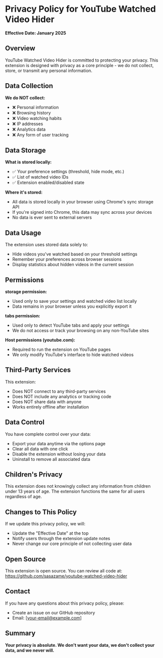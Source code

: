 # Privacy Policy for YouTube Watched Video Hider

**Effective Date: January 2025**

## Overview

YouTube Watched Video Hider is committed to protecting your privacy. This extension is designed with privacy as a core principle - we do not collect, store, or transmit any personal information.

## Data Collection

**We do NOT collect:**
- ❌ Personal information
- ❌ Browsing history
- ❌ Video watching habits
- ❌ IP addresses
- ❌ Analytics data
- ❌ Any form of user tracking

## Data Storage

**What is stored locally:**
- ✅ Your preference settings (threshold, hide mode, etc.)
- ✅ List of watched video IDs
- ✅ Extension enabled/disabled state

**Where it's stored:**
- All data is stored locally in your browser using Chrome's sync storage API
- If you're signed into Chrome, this data may sync across your devices
- No data is ever sent to external servers

## Data Usage

The extension uses stored data solely to:
- Hide videos you've watched based on your threshold settings
- Remember your preferences across browser sessions
- Display statistics about hidden videos in the current session

## Permissions

**storage permission:**
- Used only to save your settings and watched video list locally
- Data remains in your browser unless you explicitly export it

**tabs permission:**
- Used only to detect YouTube tabs and apply your settings
- We do not access or track your browsing on any non-YouTube sites

**Host permissions (youtube.com):**
- Required to run the extension on YouTube pages
- We only modify YouTube's interface to hide watched videos

## Third-Party Services

This extension:
- Does NOT connect to any third-party services
- Does NOT include any analytics or tracking code
- Does NOT share data with anyone
- Works entirely offline after installation

## Data Control

You have complete control over your data:
- Export your data anytime via the options page
- Clear all data with one click
- Disable the extension without losing your data
- Uninstall to remove all associated data

## Children's Privacy

This extension does not knowingly collect any information from children under 13 years of age. The extension functions the same for all users regardless of age.

## Changes to This Policy

If we update this privacy policy, we will:
- Update the "Effective Date" at the top
- Notify users through the extension update notes
- Never change our core principle of not collecting user data

## Open Source

This extension is open source. You can review all code at:
https://github.com/sasazame/youtube-watched-video-hider

## Contact

If you have any questions about this privacy policy, please:
- Create an issue on our GitHub repository
- Email: [your-email@example.com]

## Summary

**Your privacy is absolute. We don't want your data, we don't collect your data, and we never will.**